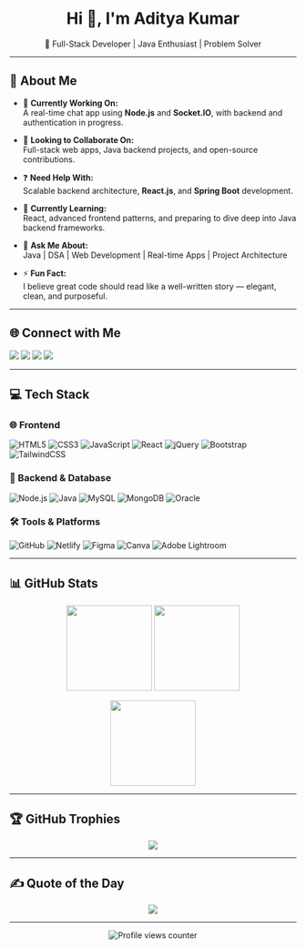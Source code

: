 <h1 align="center">Hi 👋, I'm Aditya Kumar</h1>
<p align="center">🚀 Full-Stack Developer | Java Enthusiast | Problem Solver</p>

---

## 💫 About Me

- 🔭 **Currently Working On:**  
  A real-time chat app using **Node.js** and **Socket.IO**, with backend and authentication in progress.

- 🤝 **Looking to Collaborate On:**  
  Full-stack web apps, Java backend projects, and open-source contributions.

- ❓ **Need Help With:**  
  Scalable backend architecture, **React.js**, and **Spring Boot** development.

- 🌱 **Currently Learning:**  
  React, advanced frontend patterns, and preparing to dive deep into Java backend frameworks.

- 💬 **Ask Me About:**  
  Java | DSA | Web Development | Real-time Apps | Project Architecture

- ⚡ **Fun Fact:**  
  I believe great code should read like a well-written story — elegant, clean, and purposeful.

---

## 🌐 Connect with Me

<p align="left">
  <a href="mailto:ADITYAMAY0101@GMAIL.COM" target="_blank"><img src="https://img.shields.io/badge/Gmail-D14836?style=for-the-badge&logo=gmail&logoColor=white"/></a>
  <a href="[https://linkedin.com/in/Aditya Kumar](https://www.linkedin.com/in/aditya-kumar-19b3a2299?utm_source=share&utm_campaign=share_via&utm_content=profile&utm_medium=ios_app)" target="_blank"><img src="https://img.shields.io/badge/LinkedIn-%230077B5.svg?style=for-the-badge&logo=linkedin&logoColor=white"/></a>
  <a href="https://instagram.com/ADITYA_MAY_16" target="_blank"><img src="https://img.shields.io/badge/Instagram-%23E4405F.svg?style=for-the-badge&logo=Instagram&logoColor=white"/></a>
  <a href="https://x.com/KUMAR_ADIT64273" target="_blank"><img src="https://img.shields.io/badge/X-black.svg?style=for-the-badge&logo=X&logoColor=white"/></a>
</p>

---

## 💻 Tech Stack

### 🌐 Frontend
![HTML5](https://img.shields.io/badge/HTML5-%23E34F26.svg?style=flat-square&logo=html5&logoColor=white)
![CSS3](https://img.shields.io/badge/CSS3-%231572B6.svg?style=flat-square&logo=css3&logoColor=white)
![JavaScript](https://img.shields.io/badge/JavaScript-%23F7DF1E.svg?style=flat-square&logo=javascript&logoColor=black)
![React](https://img.shields.io/badge/React-%2361DAFB.svg?style=flat-square&logo=react&logoColor=black)
![jQuery](https://img.shields.io/badge/jQuery-%230769AD.svg?style=flat-square&logo=jquery&logoColor=white)
![Bootstrap](https://img.shields.io/badge/Bootstrap-%23563D7C.svg?style=flat-square&logo=bootstrap&logoColor=white)
![TailwindCSS](https://img.shields.io/badge/TailwindCSS-%2338B2AC.svg?style=flat-square&logo=tailwind-css&logoColor=white)

### 🧠 Backend & Database
![Node.js](https://img.shields.io/badge/Node.js-339933?style=flat-square&logo=nodedotjs&logoColor=white)
![Java](https://img.shields.io/badge/Java-%23ED8B00.svg?style=flat-square&logo=openjdk&logoColor=white)
![MySQL](https://img.shields.io/badge/MySQL-%234479A1.svg?style=flat-square&logo=mysql&logoColor=white)
![MongoDB](https://img.shields.io/badge/MongoDB-%234ea94b.svg?style=flat-square&logo=mongodb&logoColor=white)
![Oracle](https://img.shields.io/badge/Oracle-F80000?style=flat-square&logo=oracle&logoColor=white)

### 🛠️ Tools & Platforms
![GitHub](https://img.shields.io/badge/GitHub-%23121011.svg?style=flat-square&logo=github&logoColor=white)
![Netlify](https://img.shields.io/badge/Netlify-%23000000.svg?style=flat-square&logo=netlify&logoColor=white)
![Figma](https://img.shields.io/badge/Figma-%23F24E1E.svg?style=flat-square&logo=figma&logoColor=white)
![Canva](https://img.shields.io/badge/Canva-%2300C4CC.svg?style=flat-square&logo=canva&logoColor=white)
![Adobe Lightroom](https://img.shields.io/badge/Lightroom-31A8FF.svg?style=flat-square&logo=adobe-lightroom&logoColor=white)

---

## 📊 GitHub Stats

<p align="center">
  <img src="https://github-readme-stats.vercel.app/api?username=ADI-7065&theme=dark&hide_border=false&show_icons=true" height="150px"/>
  <img src="https://github-readme-stats.vercel.app/api/top-langs/?username=ADI-7065&layout=compact&theme=dark&hide_border=false" height="150px"/>
</p>

<p align="center">
  <img src="https://nirzak-streak-stats.vercel.app/?user=ADI-7065&theme=dark&hide_border=false" height="150px"/>
</p>

---

## 🏆 GitHub Trophies

<p align="center">
  <img src="https://github-profile-trophy.vercel.app/?username=ADI-7065&theme=radical&no-frame=true&margin-w=4"/>
</p>

---

## ✍️ Quote of the Day

<p align="center">
  <img src="https://quotes-github-readme.vercel.app/api?type=horizontal&theme=radical"/>
</p>

---

<p align="center">
  <img src="https://visitcount.itsvg.in/api?id=ADI-7065&icon=0&color=0" alt="Profile views counter"/>
</p>

<!-- Designed with ❤️ using GPRM ( https://gprm.itsvg.in ) -->
